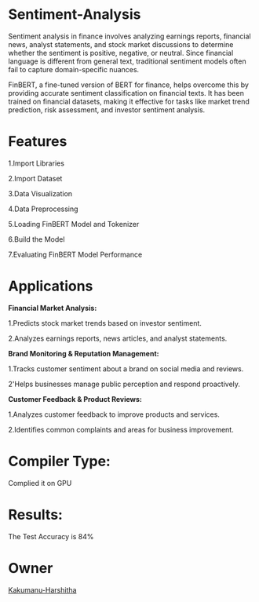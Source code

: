 # Sentiment-Analysis
Sentiment analysis in finance involves analyzing earnings reports, financial news, analyst statements, and stock market discussions to determine whether the sentiment is positive, negative, or neutral. Since financial language is different from general text, traditional sentiment models often fail to capture domain-specific nuances.

FinBERT, a fine-tuned version of BERT for finance, helps overcome this by providing accurate sentiment classification on financial texts. It has been trained on financial datasets, making it effective for tasks like market trend prediction, risk assessment, and investor sentiment analysis.
# Features
1.Import Libraries

2.Import Dataset

3.Data Visualization

4.Data Preprocessing

5.Loading FinBERT Model and Tokenizer

6.Build the Model

7.Evaluating FinBERT Model Performance
# Applications
**Financial Market Analysis:**

1.Predicts stock market trends based on investor sentiment.

2.Analyzes earnings reports, news articles, and analyst statements.

**Brand Monitoring & Reputation Management:**

1.Tracks customer sentiment about a brand on social media and reviews.

2'Helps businesses manage public perception and respond proactively.

**Customer Feedback & Product Reviews:**

1.Analyzes customer feedback to improve products and services.

2.Identifies common complaints and areas for business improvement.

# Compiler Type:
Complied it on GPU 
# Results:
The Test Accuracy is 84%
# Owner
[Kakumanu-Harshitha](https://github.com/Kakumanu-Harshitha)
